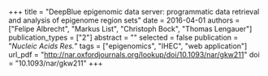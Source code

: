 +++
title = "DeepBlue epigenomic data server: programmatic data retrieval and analysis of epigenome region sets"
date = 2016-04-01
authors = ["Felipe Albrecht", "Markus List", "Christoph Bock", "Thomas Lengauer"]
publication_types = ["2"]
abstract = ""
selected = false
publication = "*Nucleic Acids Res.*"
tags = ["epigenomics", "IHEC", "web application"]
url_pdf = "http://nar.oxfordjournals.org/lookup/doi/10.1093/nar/gkw211"
doi = "10.1093/nar/gkw211"
+++

